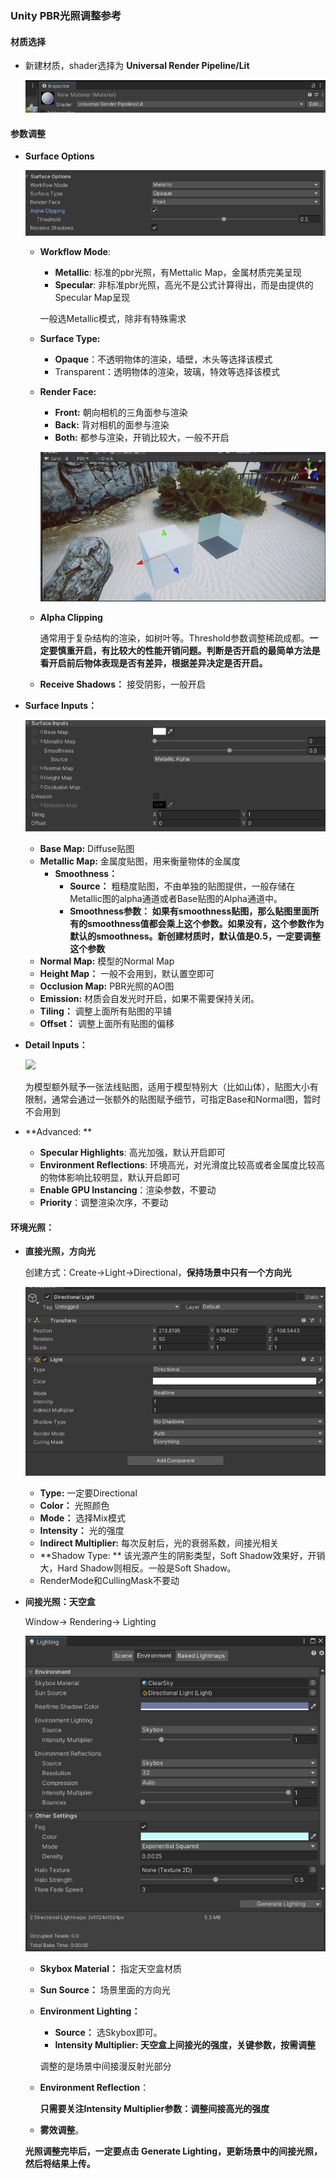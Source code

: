 ### Unity PBR光照调整参考

#### 材质选择

+ 新建材质，shader选择为 **Universal Render Pipeline/Lit**

  ![](./image/pbr1.png)

#### 参数调整

+ **Surface Options**

  ![](.\image\pbr2.png)
  + **Workflow Mode**: 

    + **Metallic**: 标准的pbr光照，有Mettalic Map，金属材质完美呈现
    + **Specular**: 非标准pbr光照，高光不是公式计算得出，而是由提供的Specular Map呈现

    一般选Metallic模式，除非有特殊需求

  + **Surface Type:**

    + **Opaque**：不透明物体的渲染，墙壁，木头等选择该模式
    + Transparent：透明物体的渲染，玻璃，特效等选择该模式

  + **Render Face:**

    + **Front:** 朝向相机的三角面参与渲染
    + **Back:** 背对相机的面参与渲染
    + **Both:** 都参与渲染，开销比较大，一般不开启

    ![](./image/front-back.png)

  + **Alpha Clipping**

    通常用于复杂结构的渲染，如树叶等。Threshold参数调整稀疏成都。**一定要慎重开启，有比较大的性能开销问题。判断是否开启的最简单方法是看开启前后物体表现是否有差异，根据差异决定是否开启。**

  + **Receive Shadows：** 接受阴影，一般开启

+ **Surface Inputs：**

  ![](./image/pbr3.png)
  + **Base Map:** Diffuse贴图
  + **Metallic Map:** 金属度贴图，用来衡量物体的金属度
    + **Smoothness：**
      + **Source：** 粗糙度贴图，不由单独的贴图提供，一般存储在Metallic图的alpha通道或者Base贴图的Alpha通道中。
      + **Smoothness参数：** **如果有smoothness贴图，那么贴图里面所有的smoothness值都会乘上这个参数。如果没有，这个参数作为默认的smoothness。新创建材质时，默认值是0.5，一定要调整这个参数**
  + **Normal Map:** 模型的Normal Map
  + **Height Map：** 一般不会用到，默认置空即可
  + **Occlusion Map:**  PBR光照的AO图
  + **Emission:** 材质会自发光时开启，如果不需要保持关闭。
  + **Tiling：** 调整上面所有贴图的平铺
  + **Offset：** 调整上面所有贴图的偏移

+ **Detail Inputs：**

  ![](D:\git_repo\learn_note\unity光照调整\image\pbr4.png)

  为模型额外赋予一张法线贴图，适用于模型特别大（比如山体），贴图大小有限制，通常会通过一张额外的贴图赋予细节，可指定Base和Normal图，暂时不会用到

+ **Advanced: **
  + **Specular Highlights**: 高光加强，默认开启即可
  + **Environment Reflections**: 环境高光，对光滑度比较高或者金属度比较高的物体影响比较明显，默认开启即可
  + **Enable GPU Instancing**：渲染参数，不要动
  + **Priority**：调整渲染次序，不要动

#### 环境光照：

+ **直接光照，方向光**

  创建方式：Create->Light->Directional，**保持场景中只有一个方向光**

  ![](./image/dirLight.png)

  + **Type:** 一定要Directional
  + **Color：** 光照颜色
  + **Mode：** 选择Mix模式
  + **Intensity：** 光的强度
  + **Indirect Multiplier:** 每次反射后，光的衰弱系数，间接光相关
  + **Shadow Type: ** 该光源产生的阴影类型，Soft Shadow效果好，开销大，Hard Shadow则相反。一般是Soft Shadow。
  + RenderMode和CullingMask不要动

+ **间接光照：天空盒**

  Window-> Rendering-> Lighting

  ![](./image/indirectLight.png)
  + **Skybox Material：** 指定天空盒材质

  + **Sun Source：** 场景里面的方向光

  + **Environment Lighting：**

    + **Source：** 选Skybox即可。
    + **Intensity Multiplier: 天空盒上间接光的强度，关键参数，按需调整**

    调整的是场景中间接漫反射光部分

  + **Environment Reflection**：

    **只需要关注Intensity Multiplier参数：调整间接高光的强度**

  + **雾效调整**。

  **光照调整完毕后，一定要点击 Generate Lighting，更新场景中的间接光照，然后将结果上传。**